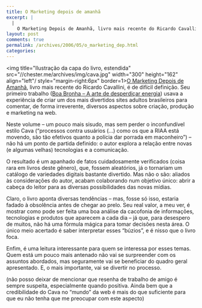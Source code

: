```yaml
---
title: O Marketing depois de amanhã
excerpt: |
  |
    O Marketing Depois de Amanhã, livro mais recente do Ricardo Cavallini, é de difícil definição. Seu primeiro trabalho (Boa Bronha - A arte de desperdiçar energia) usava a experiência de criar um dos mais divertidos sites adultos brasileiros para comentar,...
layout: post
comments: true
permalink: /archives/2006/05/o_marketing_dep.html
categories:
---
```

<img title="Ilustração da capa do livro, estendida" src="//chester.me/archives/img/cava.jpg" width="300" height="162" align="left"/ style="margin-right:6px" border=1>[O Marketing Depois de Amanhã][1], livro mais recente do Ricardo Cavallini, é de difícil definição. Seu primeiro trabalho ([Boa Bronha &#8211; A arte de desperdiçar energia][2]) usava a experiência de criar um dos mais divertidos sites adultos brasileiros para comentar, de forma irreverente, diversos aspectos sobre criação, produção e marketing na web.

Neste volume &#8211; um pouco mais sisudo, mas sem perder o inconfundível estilo Cava (&#8220;processos contra usuários (&#8230;) como os que a RIAA está movendo, são tão efetivos quanto a polícia dar porrada em maconheiro&#8221;) &#8211; não há um ponto de partida definido: o autor explora a relação entre novas (e algumas velhas) tecnologias e a comunicação.

O resultado é um apanhado de fatos cuidadosamente verificados (coisa rara em livros deste gênero), que, fossem aleatórios, já o tornariam um catálogo de variedades digitais bastante divertido. Mas não o são: aliados às considerações do autor, acabam colaborando num objetivo único: abrir a cabeça do leitor para as diversas possibilidades das novas mídias.

Claro, o livro aponta diversas tendências &#8211; mas, fosse só isso, estaria fadado à obsolência antes de chegar ao prelo. Seu real valor, a meu ver, é mostrar como pode ser feita uma boa análise da cacofonia de informações, tecnologias e produtos que aparecem a cada dia &#8211; já que, para desespero de muitos, não há uma fórmula mágica para tomar decisões nesta área. O único meio acertado é saber interpretar esses &#8220;búzios&#8221;, e é nisso que o livro foca.

Enfim, é uma leitura interessante para quem se interessa por esses temas. Quem está um pouco mais antenado não vai se surpreender com os assuntos abordados, mas seguramente vai se beneficiar do quadro geral apresentado. E, o mais importante, vai se divertir no processo.

(não posso deixar de mencionar que resenha de trabalho de amigo é sempre suspeita, especialmente quando positiva. Ainda bem que a credibilidade do Cava no &#8220;mundo&#8221; da web é mais do que suficiente para que eu não tenha que me preocupar com este aspecto)

 [1]: http://www.depoisdeamanha.com.br/
 [2]: http://www.boabronha.com/
